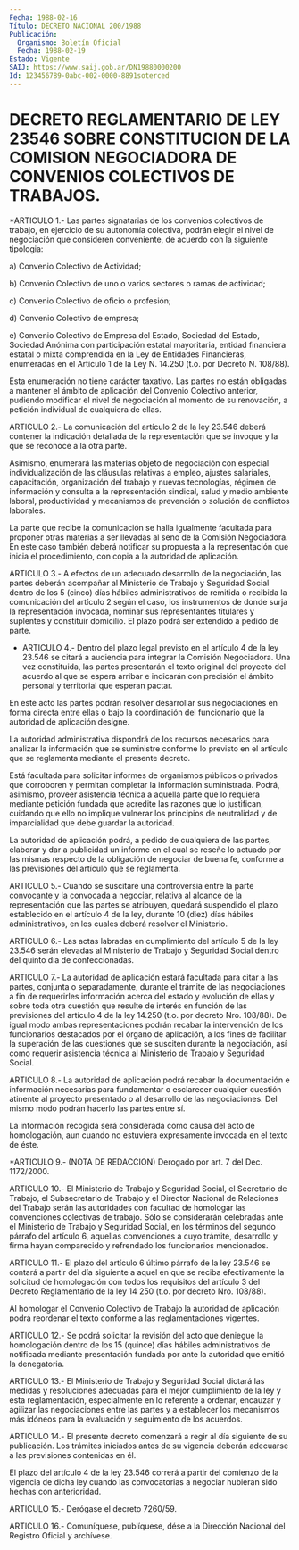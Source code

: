 ```yaml
---
Fecha: 1988-02-16
Título: DECRETO NACIONAL 200/1988
Publicación:
  Organismo: Boletín Oficial
  Fecha: 1988-02-19
Estado: Vigente
SAIJ: https://www.saij.gob.ar/DN19880000200
Id: 123456789-0abc-002-0000-8891soterced
---
```

# DECRETO REGLAMENTARIO DE LEY 23546 SOBRE CONSTITUCION DE LA COMISION NEGOCIADORA DE CONVENIOS COLECTIVOS DE TRABAJOS.

<a id="1"></a>
*ARTICULO  1.-  Las  partes  signatarias  de  los  convenios colectivos  de  trabajo,  en  ejercicio  de su autonomía colectiva, podrán elegir el nivel de negociación que  consideren  conveniente, de acuerdo con la siguiente tipologia:

a) Convenio Colectivo de Actividad;

b)  Convenio  Colectivo  de  uno  o  varios  sectores  o  ramas  de actividad;

c) Convenio Colectivo de oficio o profesión;

d) Convenio Colectivo de empresa;

e)  Convenio  Colectivo de Empresa del Estado, Sociedad del Estado, Sociedad Anónima  con  participación  estatal  mayoritaria, entidad financiera  estatal  o  mixta  comprendida en la Ley  de  Entidades Financieras, enumeradas en el Artículo  1 de la Ley N. 14.250 (t.o. por Decreto N. 108/88).

Esta enumeración no tiene carácter taxativo.  Las  partes  no están obligadas   a  mantener  el  ámbito  de  aplicación  del  Convenio Colectivo anterior,  pudiendo  modificar el nivel de negociación al momento de su renovación, a petición  individual  de  cualquiera de ellas.

<a id="2"></a>
ARTICULO  2.-  La comunicación del artículo 2 de la ley 23.546 deberá contener la indicación  detallada  de  la representación que se invoque y la que se reconoce a la otra parte.

Asimismo,  enumerará  las  materias  objeto  de  negociación    con especial  individualización  de  las  cláusulas relativas a empleo, ajustes  salariales,  capacitación,  organización   del  trabajo  y nuevas  tecnologías,  régimen  de información  y  consulta   a  la representación    sindical,    salud   y  medio  ambiente  laboral, productividad y mecanismos de prevención  o  solución de conflictos laborales.

La  parte que recibe la comunicación se halla igualmente  facultada para  proponer otras materias a ser llevadas al seno de la Comisión Negociadora.  En  este caso también deberá notificar su propuesta a la representación que  inicia el  procedimiento,  con  copia  a la autoridad de aplicación.

<a id="3"></a>
ARTICULO  3.-  A  efectos  de  un  adecuado  desarrollo  de la negociación,  las partes deberán acompañar al Ministerio de Trabajo y Seguridad Social dentro de los 5 (cinco) días hábiles administrativos   de  remitida  o  recibida  la  comunicación  del artículo 2 según el  caso,  los  instrumentos  de  donde  surja  la representación  invocada,  nominar  sus representantes titulares y suplentes y constituir domicilio. El plazo  podrá  ser  extendido a pedido de parte.

<a id="4"></a>
* ARTICULO  4.-  Dentro del plazo legal previsto en el artículo 4 de la ley 23.546 se citará a audiencia  para  integrar la Comisión Negociadora. Una vez constituida, las partes presentarán el texto original del proyecto del acuerdo al que se espera arribar e indicarán con precisión el ámbito personal y territorial que esperan pactar.

En este acto las partes podrán resolver desarrollar sus negociaciones en forma directa entre ellas o bajo la coordinación del funcionario que la autoridad de aplicación designe.

La autoridad administrativa  dispondrá  de  los recursos necesarios para analizar la información que se suministre  conforme lo  previsto en el artículo que se reglamenta mediante el presente decreto.

Está facultada  para  solicitar  informes  de organismos públicos o privados  que  corroboren  y  permitan  completar   la  información suministrada. Podrá, asimismo, proveer asistencia técnica a aquella parte que lo requiera mediante petición fundada que acredite las razones que lo justifican, cuidando que ello no implique vulnerar los principios de neutralidad y de imparcialidad  que  debe  guardar  la autoridad.

La  autoridad  de aplicación podrá, a pedido de cualquiera  de  las partes, elaborar y dar a publicidad un informe en el cual se reseñe lo actuado por las  mismas respecto de la obligación de negociar de buena fe, conforme a las previsiones del artículo que se reglamenta.

<a id="5"></a>
ARTICULO  5.-  Cuando  se  suscitare una controversia entre la parte convocante y la convocada a  negociar, relativa al alcance de la representación que las partes se  atribuyen,  quedará suspendido el plazo establecido en el artículo 4 de la ley, durante  10 (diez) días  hábiles  administrativos,  en  los cuales deberá resolver  el Ministerio.

<a id="6"></a>
ARTICULO 6.- Las actas labradas en cumplimiento del artículo 5 de la  ley  23.546  serán  elevadas  al  Ministerio  de  Trabajo  y Seguridad    Social   dentro  del  quinto  día  de  confeccionadas.

<a id="7"></a>
ARTICULO  7.- La autoridad de aplicación estará facultada para citar a las partes,  conjunta  o  separadamente, durante el trámite de las negociaciones a fin de requerirles  información  acerca  del estado  y evolución de ellas y sobre toda otra cuestión que resulte de interés  en  función de las previsiones del artículo 4 de la ley 14.250  (t.o.  por  decreto  Nro.  108/88).  De  igual  modo  ambas representaciones podrán recabar la intervención de los funcionarios destacados  por  el  órgano de aplicación, a los fines de  facilitar  la  superación  de las cuestiones  que  se  susciten durante la negociación, así como  requerir  asistencia  técnica  al Ministerio de Trabajo y Seguridad Social.

<a id="8"></a>
ARTICULO  8.-  La  autoridad  de  aplicación  podrá recabar la documentación    e  información  necesarias  para  fundamentar    o esclarecer cualquier  cuestión atinente al proyecto presentado o al desarrollo de las negociaciones.  Del mismo modo podrán hacerlo las partes entre sí.

La información recogida será considerada  como  causa  del  acto de homologación,  aun cuando no estuviera expresamente invocada en  el texto de éste.

<a id="9"></a>
*ARTICULO 9.- (NOTA DE REDACCION) Derogado por art. 7 del Dec. 1172/2000.

<a id="10"></a>
ARTICULO  10.- El Ministerio de Trabajo y Seguridad Social, el Secretario de Trabajo,  el  Subsecretario  de Trabajo y el Director Nacional  de  Relaciones  del  Trabajo  serán las  autoridades  con facultad de homologar las convenciones colectivas  de trabajo. Sólo se  considerarán  celebradas  ante  el  Ministerio  de  Trabajo   y Seguridad  Social, en los términos del segundo párrafo del artículo 6, aquellas  convenciones  a cuyo trámite, desarrollo y firma hayan comparecido y refrendado los funcionarios mencionados.

<a id="11"></a>
ARTICULO 11.- El plazo del artículo 6 último párrafo de la ley 23.546  se  contará  a  partir  del día siguiente a aquel en que se reciba efectivamente la solicitud  de  homologación  con  todos los requisitos  del  artículo 3 del Decreto Reglamentario de la ley  14 250 (t.o. por decreto Nro. 108/88).

Al homologar el Convenio  Colectivo  de  Trabajo  la  autoridad  de aplicación podrá reordenar el texto conforme a las reglamentaciones vigentes.

<a id="12"></a>
ARTICULO  12.-  Se  podrá  solicitar  la revisión del acto que deniegue  la  homologación dentro de los 15 (quince)  días  hábiles administrativos  de  notificada  mediante  presentación fundada por ante la autoridad que emitió la denegatoria.

<a id="13"></a>
ARTICULO  13.-  El  Ministerio  de  Trabajo y Seguridad Social dictará  las  medidas  y  resoluciones  adecuadas   para  el  mejor cumplimiento de la ley y esta reglamentación, especialmente  en  lo referente  a  ordenar,  encauzar y agilizar las negociaciones entre las  partes y a establecer  los  mecanismos  más  idóneos  para  la evaluación y seguimiento de los acuerdos.

<a id="14"></a>
ARTICULO  14.-  El  presente  decreto comenzará a regir al día siguiente de su publicación. Los trámites  iniciados  antes  de  su vigencia  deberán  adecuarse  a  las  previsiones contenidas en él.

El  plazo  del artículo 4 de la ley 23.546  correrá  a  partir  del comienzo de la  vigencia  de  dicha ley cuando las convocatorias a negociar hubieran sido hechas con anterioridad.

<a id="15"></a>
ARTICULO 15.- Derógase el decreto 7260/59.

<a id="16"></a>
ARTICULO  16.-  Comuníquese,  publíquese,  dése a la Dirección Nacional del Registro Oficial y archívese.
